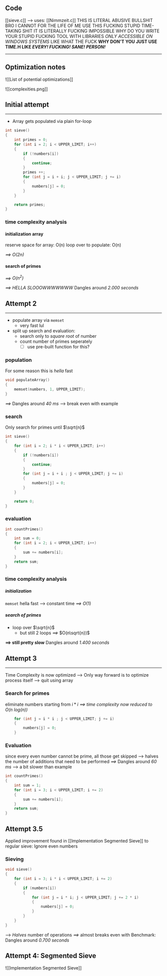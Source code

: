 
## Code
[[sieve.c]]
--> uses: [[Nimmzeit.c]]
	THIS IS LITERAL ABUSIVE BULLSHIT
	BRO  I CANNOT FOR THE LIFE OF ME USE THIS FUCKING STUPID TIME-TAKING SHIT IT IS LITERALLY FUCKING IMPOSSIBLE
	WHY DO YOU WRITE YOUR STUPID FUCKING TOOL WITH LIBRARIES _ONLY ACCESSIBLE ON WINDOWS SYSTEMS_ LIKE WHAT THE FUCK **WHY DON'T YOU JUST USE TIME.H LIKE  _EVERY! FUCKING! SANE! PERSON!_**

---
## Optimization notes

![[List of potential optimizations]]

![[complexities.png]]
## Initial attempt
---
- Array gets populated via plain for-loop

```c
int sieve()
{
	int primes = 0;
    for (int i = 2; i < UPPER_LIMIT; i++)
    {
        if (!numbers[i])
        {
            continue;
        }
        primes ++;
        for (int j = i + i; j < UPPER_LIMIT; j += i)
        {
            numbers[j] = 0;
        }
    }

    return primes;
}
```
### time complexity analysis
#### initialization array
reserve space for array:
	O(n)
loop over to populate:
	O(n)

_==> $O(2n)$_
#### search of primes
_==> $O(n^2)$_

_==> HELLA SLOOOWWWWWWW_ 
	Dangles around _2.000 seconds_



## Attempt 2
---
- populate array via `memset` 
	- very fast lul
- split up search and evaluation:
	- search only to _square root_ of number
	- count number of primes seperately
		- [ ] use pre-built function for this?
### population
For some reason this is _hella_ fast
```c
void populateArray()
{
    memset(numbers, 1, UPPER_LIMIT);
}
```
_==>_ Dangles around _40 ms_ 
	--> break even with example
### search
Only search for primes until $\sqrt{n}$
```c
int sieve()
{
    for (int i = 2; i * i < UPPER_LIMIT; i++)
    {
        if (!numbers[i])
        {
            continue;
        }
        for (int j = i + i ; j < UPPER_LIMIT; j += i)
        {
            numbers[j] = 0;
        }
    }

    return 0;
}
```
### evaluation
```c
int countPrimes()
{
    int sum = 0;
    for (int i = 2; i < UPPER_LIMIT; i++)
    {
        sum += numbers[i];
    }
    return sum;
}
```
### time complexity analysis
##### initialization
`memset` hella fast --> constant time
_==>_ $O(1)$
##### search of primes
- loop over $\sqrt{n}$
	- but still 2 loops 
_==>_ $O(n\sqrt{n})$


**==> still pretty slow** 
	Dangles around _1.400 seconds_

## Attempt 3
---
Time Complexity is now optimized
	--> Only way forward is to optimize process itself
		--> quit using array
### Search for primes
eliminate numbers starting from
	$i * i$
_==> time complexity now reduced to $O(n\ log(n))$_

```c
	for (int j = i * i ; j < UPPER_LIMIT; j += i)
	{
	    numbers[j] = 0;
	}
```

### Evaluation
since every even number cannot be prime, all those get skipped 
	--> halves the number of additions that need to be performed
_==>_ Dangles around _60 ms_
	--> a bit slower than example 
```c
int countPrimes()
{
    int sum = 1;
    for (int i = 3; i < UPPER_LIMIT; i += 2)
    {
        sum += numbers[i];
    }
    return sum;
}
```


## Attempt 3.5
Applied improvement found in [[Implementation Segmented Sieve]] to regular sieve: Ignore even numbers

### Sieving
```c
void sieve()
{
    for (int i = 3; i * i < UPPER_LIMIT; i += 2)
    {
        if (numbers[i])
        {
            for (int j = i * i; j < UPPER_LIMIT; j += 2 * i)
            {
                numbers[j] = 0;
            }
        }
    }
}
```
--> _Halves_ number of operations
_==>_ almost breaks even with Benchmark:
	Dangles around _0.700 seconds_



## Attempt 4: Segmented Sieve
![[Implementation Segmented Sieve]]

